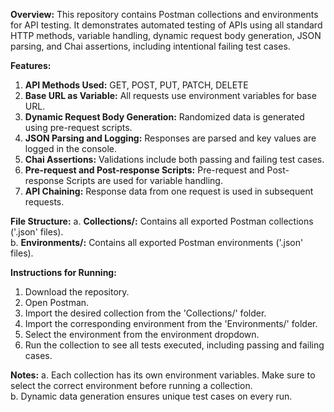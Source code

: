 **Overview:**
This repository contains Postman collections and environments for API testing. It demonstrates automated testing of APIs using all standard HTTP methods, variable handling, dynamic request body generation, JSON parsing, and Chai assertions, including intentional failing test cases.

**Features:**
1. **API Methods Used:** GET, POST, PUT, PATCH, DELETE  
2. **Base URL as Variable:** All requests use environment variables for base URL.  
3. **Dynamic Request Body Generation:** Randomized data is generated using pre-request scripts.  
4. **JSON Parsing and Logging:** Responses are parsed and key values are logged in the console.  
5. **Chai Assertions:** Validations include both passing and failing test cases.  
6. **Pre-request and Post-response Scripts:** Pre-request and Post-response Scripts are used for variable handling.
7. **API Chaining:** Response data from one request is used in subsequent requests.

**File Structure:**
a. **Collections/:** Contains all exported Postman collections ('.json' files).  
b. **Environments/:** Contains all exported Postman environments ('.json' files).  

**Instructions for Running:**
1. Download the repository.  
2. Open Postman.  
3. Import the desired collection from the 'Collections/' folder.  
4. Import the corresponding environment from the 'Environments/' folder.  
5. Select the environment from the environment dropdown.  
6. Run the collection to see all tests executed, including passing and failing cases.

**Notes:**
a. Each collection has its own environment variables. Make sure to select the correct environment before running a collection.  
b. Dynamic data generation ensures unique test cases on every run.
